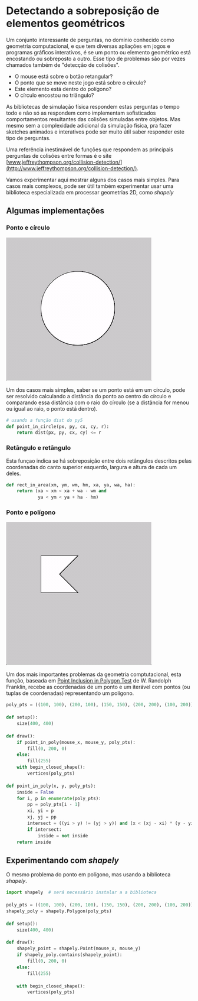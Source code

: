 # Detectando a sobreposição de elementos geométricos

Um conjunto interessante de perguntas, no domínio conhecido como geometria computacional, e que tem diversas apliações em jogos e programas gráficos interativos, é se um ponto ou elemento geométrico está encostando ou sobreposto a outro. Esse tipo de problemas são por vezes chamados também de "detecção de colisões".

- O mouse está sobre o botão retangular?
- O ponto que se move neste jogo está sobre o círculo?
- Este elemento está dentro do polígono?
- O círculo encostou no triângulo?

As bibliotecas de simulação física respondem estas perguntas o tempo todo e não só as respondem como implementam sofisticados comportamentos resultantes das colisões simuladas entre objetos. Mas mesmo sem a complexidade adicional da simulação física, pra fazer sketches animados e interativos pode ser muito útil saber responder este tipo de perguntas. 

Uma referência inestimável de funções que respondem as principais perguntas de colisões entre formas é o site [www.jeffreythompson.org/collision-detection/](http://www.jeffreythompson.org/collision-detection/).

Vamos experimentar aqui mostrar alguns dos casos mais simples. Para casos mais complexos, pode ser útil também experimentar usar uma biblioteca especializada em processar geometrias 2D, como *shapely*

## Algumas implementações 

### Ponto e círculo

![animação ponto no círculo](assets/point_in_circle.gif)


Um dos casos mais simples, saber se um ponto está em um círculo, pode ser resolvido calculando a distância do ponto ao centro do círculo e comparando essa distância com o raio do círculo (se a distância for menou ou igual ao raio, o ponto está dentro).

```python
# usando a função dist do py5
def point_in_circle(px, py, cx, cy, r):
    return dist(px, py, cx, cy) <= r
```

### Retângulo e retângulo

Esta funçao indica se há sobreposição entre dois retângulos descritos pelas coordenadas do canto superior esquerdo, largura e altura de cada um deles.

```python
def rect_in_area(xm, ym, wm, hm, xa, ya, wa, ha):
    return (xa < xm < xa + wa - wm and
            ya < ym < ya + ha - hm)

```

### Ponto e polígono

![animação ponto no polígono](assets/point_in_poly.gif)

Um dos mais importantes problemas da geometria comptutacional, esta função, baseada em [Point Inclusion in Polygon Test](https://wrf.ecse.rpi.edu/Research/Short_Notes/pnpoly.html) de W. Randolph Franklin, recebe as coordenadas de um ponto e um iterável com pontos (ou tuplas de coordenadas) representando um polígono.

```python
poly_pts = ((100, 100), (200, 100), (150, 150), (200, 200), (100, 200))

def setup():
    size(400, 400)

def draw():
    if point_in_poly(mouse_x, mouse_y, poly_pts):
        fill(0, 200, 0)
    else:
        fill(255)    
    with begin_closed_shape():
        vertices(poly_pts)
    
def point_in_poly(x, y, poly_pts):
    inside = False
    for i, p in enumerate(poly_pts):
        pp = poly_pts[i - 1]
        xi, yi = p
        xj, yj = pp
        intersect = ((yi > y) != (yj > y)) and (x < (xj - xi) * (y - yi) / (yj - yi) + xi)
        if intersect:
            inside = not inside
    return inside
```


## Experimentando com *shapely*

O mesmo problema do ponto em polígono, mas usando a biblioteca *shapely*.

```python
import shapely  # será necessário instalar a a biblioteca

poly_pts = ((100, 100), (200, 100), (150, 150), (200, 200), (100, 200))
shapely_poly = shapely.Polygon(poly_pts)

def setup():
    size(400, 400)

def draw():
    shapely_point = shapely.Point(mouse_x, mouse_y)
    if shapely_poly.contains(shapely_point):
        fill(0, 200, 0)
    else:
        fill(255)
    
    with begin_closed_shape():
        vertices(poly_pts)
```





